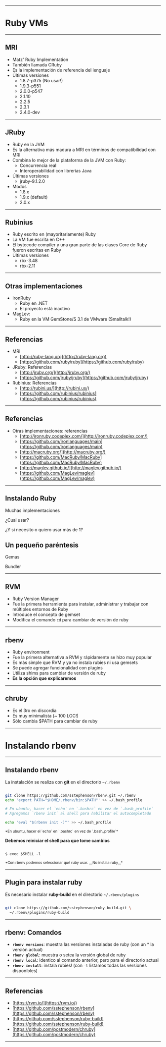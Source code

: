 ***
# Ruby VMs
---
## MRI

* Matz' Ruby Implementation
* También llamada CRuby
* Es la implementación de referencia del lenguaje
* Últimas versiones
  * 1.8.7-p375 (No usar!)
  * 1.9.3-p551
  * 2.0.0-p547
  * 2.1.10
  * 2.2.5
  * 2.3.1
  * 2.4.0-dev

---
## JRuby

* Ruby en la JVM
* Es la alternativa más madura a MRI en términos de compatibilidad con MRI
* Combina lo mejor de la plataforma de la JVM con Ruby:
  * Concurrencia real
  * Interoperabilidad con librerías Java
* Últimas versiones
  * jruby-9.1.2.0
* Modos
  * 1.8.x
  * 1.9.x (default)
  * 2.0.x

---
## Rubinius

* Ruby escrito en (mayoritariamente) Ruby
* La VM fue escrita en C++
* El bytecode compiler y una gran parte de las clases Core de Ruby fueron escritas en Ruby
* Últimas versiones
  * rbx-3.48
  * rbx-2.11

---
## Otras implementaciones

* IronRuby
  * Ruby en .NET
  * El proyecto está inactivo
* MagLev: 
  * Ruby en la VM GemStone/S 3.1 de VMware (Smalltalk!)

---
## Referencias

* MRI
  * [http://ruby-lang.org](http://ruby-lang.org)
  * [https://github.com/ruby/ruby](https://github.com/ruby/ruby)
* JRuby: Referencias
  * [http://jruby.org/](http://jruby.org/)
  * [https://github.com/jruby/jruby](https://github.com/jruby/jruby)
* Rubinius: Referencias
  * [http://rubini.us/](http://rubini.us/)
  * [https://github.com/rubinius/rubinius](https://github.com/rubinius/rubinius)
---
## Referencias

* Otras implementaciones: referencias
  * [http://ironruby.codeplex.com/](http://ironruby.codeplex.com/)
  * [https://github.com/ironlanguages/main](https://github.com/ironlanguages/main)
  * [http://macruby.org/](http://macruby.org/)
  * [https://github.com/MacRuby/MacRuby](https://github.com/MacRuby/MacRuby)
  * [http://maglev.github.io/](http://maglev.github.io/)
  * [https://github.com/MagLev/maglev](https://github.com/MagLev/maglev)

---
## Instalando Ruby

Muchas implementaciones

¿Cual usar?

¿Y si necesito o quiero usar más de 1?

## Un pequeño paréntesis

Gemas

Bundler

---
## RVM

* Ruby Version Manager
* Fue la primera herramienta para instalar, administrar y trabajar con múltiples entornos de Ruby
* Introduce el concepto de gemset
* Modifica el comando `cd` para cambiar de versión de ruby

---
## rbenv

* Ruby environment
* Fue la primera alternativa a RVM y rápidamente se hizo muy popular
* Es más simple que RVM y ya no instala rubies ni usa gemsets
* Se puede agregar funcionalidad con plugins
* Utiliza shims para cambiar de versión de ruby
* **Es la opción que explicaremos**

---
## chruby

* Es el 3ro en discordia
* Es muy minimalista (~ 100 LOC!)
* Sólo cambia $PATH para cambiar de ruby

---
# Instalando rbenv
---
## Instalando rbenv

La instalación se realiza con **git** en el directorio `~/.rbenv`

```bash

git clone https://github.com/sstephenson/rbenv.git ~/.rbenv
echo 'export PATH="$HOME/.rbenv/bin:$PATH"' >> ~/.bash_profile

# En ubuntu, hacer el `echo` en `.bashrc` en vez de `.bash_profile`
# Agregamos `rbenv init` al shell para habilitar el autocompletado

echo 'eval "$(rbenv init -)"' >> ~/.bash_profile

```
<small>
*En ubuntu, hacer el `echo` en `.bashrc` en vez de `.bash_profile`*
</small>

**Debemos reiniciar el shell para que tome cambios**

```

$ exec $SHELL -l

```

<small>
*Con rbenv podemos seleccionar qué ruby usar. __No instala ruby__*
</small>

---
## Plugin para instalar ruby

Es necesario instalar **ruby-build** en el directorio `~/.rbenv/plugins`

```bash 

git clone https://github.com/sstephenson/ruby-build.git \
  ~/.rbenv/plugins/ruby-build

```

---

## rbenv: Comandos

* **`rbenv versions`**: muestra las versiones instaladas de ruby (con un * la versión actual)
* **`rbenv global`**: muestra o setea la versión global de ruby
* **`rbenv local`**: identico al comando anterior, pero para el directorio actual
* **`rbenv install`**: instala rubies! (con `-l` listamos todas las versiones disponibles)

---
## Referencias

* [https://rvm.io/](https://rvm.io/)
* [https://github.com/sstephenson/rbenv](https://github.com/sstephenson/rbenv)
* [https://github.com/sstephenson/ruby-build](https://github.com/sstephenson/ruby-build)
* [https://github.com/postmodern/chruby](https://github.com/postmodern/chruby)
***
